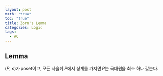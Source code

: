 ```yaml
---
layout: post
math: "true"
toc: "true"
title: Zorn's Lemma
categories: Logic
tags:
  - AC
---
```

## Lemma

${ (P,\le) }$가 poset이고, 모든 사슬이 ${ P }$에서 상계를 가지면 ${ P }$는 극대원을 최소 하나 갖는다.